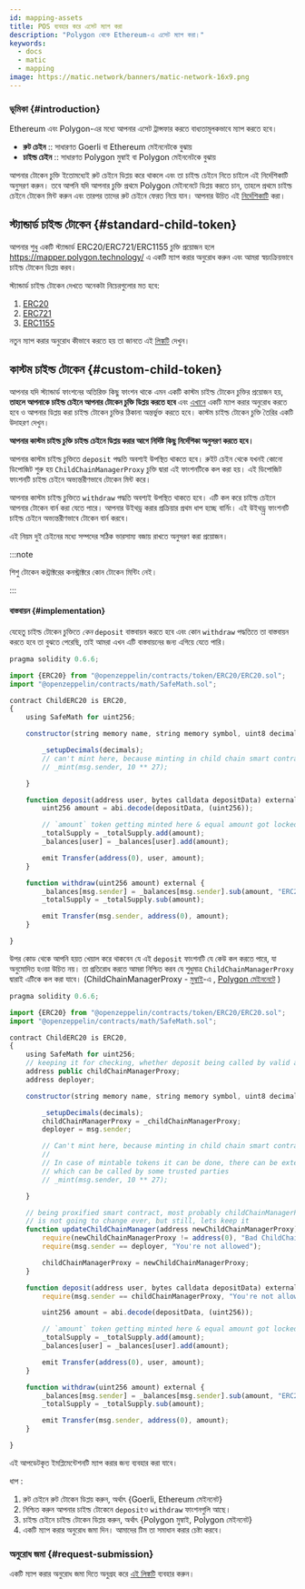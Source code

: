 ```yaml
---
id: mapping-assets
title: POS ব্যবহার করে এসেট ম্যাপ করা
description: "Polygon থেকে Ethereum-এ এসেট ম্যাপ করা।"
keywords:
  - docs
  - matic
  - mapping
image: https://matic.network/banners/matic-network-16x9.png
---
```


### ভূমিকা {#introduction}

Ethereum এবং Polygon-এর মধ্যে আপনার এসেট ট্রান্সফার করতে বাধ্যতামূলকভাবে ম্যাপ করতে হবে।

- **রুট চেইন** :: সাধারণত Goerli বা Ethereum মেইননেটকে বুঝায়
- **চাইল্ড চেইন** :: সাধারণত Polygon মুম্বাই বা Polygon মেইননেটকে বুঝায়

আপনার টোকেন চুক্তি ইতোমধ্যেই রুট চেইনে ডিপ্লয় করে থাকলে এবং তা চাইল্ড চেইনে নিতে চাইলে এই নির্দেশিকাটি অনুসরণ করুন। তবে আপনি যদি আপনার চুক্তি প্রথমে Polygon মেইননেটে ডিপ্লয় করতে চান, তাহলে প্রথমে চাইল্ড চেইনে টোকেন মিন্ট করুন এবং তারপর তাদের রুট চেইনে ফেরত নিয়ে যান। আপনার উচিত এই [নির্দেশিকাটি](https://docs.polygon.technology/docs/develop/ethereum-polygon/mintable-assets) করা।

## স্ট্যান্ডার্ড চাইল্ড টোকেন {#standard-child-token}

আপনার শুধু একটি স্ট্যান্ডার্ড ERC20/ERC721/ERC1155 চুক্তি প্রয়োজন হলে https://mapper.polygon.technology/ এ একটি ম্যাপ করার অনুরোধ করুন এবং আমরা স্বয়ংক্রিয়ভাবে চাইল্ড টোকেন ডিপ্লয় করব।

স্ট্যান্ডার্ড চাইল্ড টোকেন দেখতে অনেকটা নিচেরগুলোর মত হবে:
1. [ERC20](https://github.com/maticnetwork/pos-portal/blob/master/flat/ChildERC20.sol#L1492-#L1508)
2. [ERC721](https://github.com/maticnetwork/pos-portal/blob/master/flat/ChildERC721.sol#L2157-#L2238)
3. [ERC1155](https://github.com/maticnetwork/pos-portal/blob/master/flat/ChildERC1155.sol#L1784-#L1818)

নতুন ম্যাপ করার অনুরোধ কীভাবে করতে হয় তা জানতে এই [লিঙ্কটি](/docs/develop/ethereum-polygon/submit-mapping-request) দেখুন।

## কাস্টম চাইল্ড টোকেন {#custom-child-token}

আপনার যদি স্ট্যান্ডার্ড ফাংশনের অতিরিক্ত কিছু ফাংশন থাকে এমন একটি কাস্টম চাইল্ড টোকেন চুক্তির প্রয়োজন হয়, **তাহলে আপনাকে চাইল্ড চেইনে আপনার টোকেন চুক্তি ডিপ্লয় করতে হবে** এবং [এখানে](https://mapper.polygon.technology/) একটি ম্যাপ করার অনুরোধ করতে হবে ও আপনার ডিপ্লয় করা চাইল্ড টোকেন চুক্তির ঠিকানা অন্তর্ভুক্ত করতে হবে। কাস্টম চাইল্ড টোকেন চুক্তি তৈরির একটি উদাহরণ দেখুন।

**আপনার কাস্টম চাইল্ড চুক্তি চাইল্ড চেইনে ডিপ্লয় করার আগে নির্দিষ্ট কিছু নির্দেশিকা অনুসরণ করতে হবে।**

আপনার কাস্টম চাইল্ড চুক্তিতে `deposit` পদ্ধতি অবশ্যই উপস্থিত থাকতে হবে। রুইট চেইন থেকে যখনই কোনো ডিপোজিট শুরু হয় `ChildChainManagerProxy` চুক্তি দ্বারা এই ফাংশনটিকে কল করা হয়। এই ডিপোজিট ফাংশনটি চাইল্ড চেইনে অভ্যন্তরীণভাবে টোকেন মিন্ট করে।

আপনার কাস্টম চাইল্ড চুক্তিতে `withdraw` পদ্ধতি অবশ্যই উপস্থিত থাকতে হবে। এটি কল করে চাইল্ড চেইনে আপনার টোকেন বার্ন করা যেতে পারে। আপনার উইথড্র করার প্রক্রিয়ার প্রথম ধাপ হচ্ছে বার্নিং। এই উইথড্র্র ফাংশনটি চাইল্ড চেইনে অভ্যন্তরীণভাবে টোকেন বার্ন করবে।

এই নিয়ম দুই চেইনের মধ্যে সম্পদের সঠিক ভারসাম্য বজায় রাখতে অনুসরণ করা প্রয়োজন।

:::note

শিশু টোকেন কন্ট্রাক্টরের কনস্ট্রাক্টরে কোন টোকেন মিন্টিং নেই।

:::

#### বাস্তবায়ন {#implementation}

যেহেতু চাইল্ড টোকেন চুক্তিতে _কেন_ `deposit` বাস্তবায়ন করতে হবে এবং কোন `withdraw` পদ্ধতিতে তা বাস্তবায়ন করতে হবে তা বুঝতে পেরেছি, তাই আমরা এখন এটি বাস্তবায়নের জন্য এগিয়ে যেতে পারি।

```js title="ChildERC20.sol"
pragma solidity 0.6.6;

import {ERC20} from "@openzeppelin/contracts/token/ERC20/ERC20.sol";
import "@openzeppelin/contracts/math/SafeMath.sol";

contract ChildERC20 is ERC20,
{
    using SafeMath for uint256;

    constructor(string memory name, string memory symbol, uint8 decimals) public ERC20(name, symbol) {

        _setupDecimals(decimals);
        // can't mint here, because minting in child chain smart contract's constructor not allowed
        // _mint(msg.sender, 10 ** 27);

    }

    function deposit(address user, bytes calldata depositData) external {
        uint256 amount = abi.decode(depositData, (uint256));

        // `amount` token getting minted here & equal amount got locked in RootChainManager
        _totalSupply = _totalSupply.add(amount);
        _balances[user] = _balances[user].add(amount);

        emit Transfer(address(0), user, amount);
    }

    function withdraw(uint256 amount) external {
        _balances[msg.sender] = _balances[msg.sender].sub(amount, "ERC20: burn amount exceeds balance");
        _totalSupply = _totalSupply.sub(amount);

        emit Transfer(msg.sender, address(0), amount);
    }

}
```

উপর কোড থেকে আপনি হয়ত খেয়াল করে থাকবেন যে এই `deposit` ফাংশনটি যে কেউ কল করতে পারে, যা অনুমোদিত হওয়া উচিত নয়। তা প্রতিরোধ করতে আমরা নিশ্চিত করব যে শুধুমাত্র `ChildChainManagerProxy` দ্বারাই এটিকে কল করা যাবে। (ChildChainManagerProxy - [মুম্বাই](https://mumbai.polygonscan.com/address/0xb5505a6d998549090530911180f38aC5130101c6/transactions)-এ , [Polygon মেইননেটে](https://polygonscan.com/address/0xA6FA4fB5f76172d178d61B04b0ecd319C5d1C0aa/) )

```js title="ChildERC20.sol"
pragma solidity 0.6.6;

import {ERC20} from "@openzeppelin/contracts/token/ERC20/ERC20.sol";
import "@openzeppelin/contracts/math/SafeMath.sol";

contract ChildERC20 is ERC20,
{
    using SafeMath for uint256;
    // keeping it for checking, whether deposit being called by valid address or not
    address public childChainManagerProxy;
    address deployer;

    constructor(string memory name, string memory symbol, uint8 decimals, address _childChainManagerProxy) public ERC20(name, symbol) {

        _setupDecimals(decimals);
        childChainManagerProxy = _childChainManagerProxy;
        deployer = msg.sender;

        // Can't mint here, because minting in child chain smart contract's constructor not allowed
        //
        // In case of mintable tokens it can be done, there can be external mintable function too
        // which can be called by some trusted parties
        // _mint(msg.sender, 10 ** 27);

    }

    // being proxified smart contract, most probably childChainManagerProxy contract's address
    // is not going to change ever, but still, lets keep it
    function updateChildChainManager(address newChildChainManagerProxy) external {
        require(newChildChainManagerProxy != address(0), "Bad ChildChainManagerProxy address");
        require(msg.sender == deployer, "You're not allowed");

        childChainManagerProxy = newChildChainManagerProxy;
    }

    function deposit(address user, bytes calldata depositData) external {
        require(msg.sender == childChainManagerProxy, "You're not allowed to deposit");

        uint256 amount = abi.decode(depositData, (uint256));

        // `amount` token getting minted here & equal amount got locked in RootChainManager
        _totalSupply = _totalSupply.add(amount);
        _balances[user] = _balances[user].add(amount);

        emit Transfer(address(0), user, amount);
    }

    function withdraw(uint256 amount) external {
        _balances[msg.sender] = _balances[msg.sender].sub(amount, "ERC20: burn amount exceeds balance");
        _totalSupply = _totalSupply.sub(amount);

        emit Transfer(msg.sender, address(0), amount);
    }

}
```

এই আপডেটকৃত ইমপ্লিমেন্টেশনটি ম্যাপ করার জন্য ব্যবহার করা যাবে।

ধাপ :

1. রুট চেইনে রুট টোকেন ডিপ্লয় করুন, অর্থাৎ {Goerli, Ethereum মেইননেট}
2. নিশ্চিত করুন আপনার চাইল্ড টোকেনে `deposit`ও `withdraw` ফাংশনগুলি আছে।
3. চাইল্ড চেইনে চাইল্ড টোকেন ডিপ্লয় করুন, অর্থাৎ {Polygon মুম্বাই, Polygon মেইননেট}
4. একটি ম্যাপ করার অনুরোধ জমা দিন। আমাদের টিম তা সমাধান করার চেষ্টা করবে।

### অনুরোধ জমা {#request-submission}

একটি ম্যাপ করার অনুরোধ জমা দিতে অনুগ্রহ করে [এই লিঙ্কটি](/docs/develop/ethereum-polygon/submit-mapping-request) ব্যবহার করুন।
